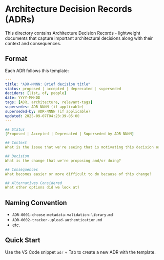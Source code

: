 # Architecture Decision Records (ADRs)

This directory contains Architecture Decision Records - lightweight documents that capture important architectural decisions along with their context and consequences.

## Format

Each ADR follows this template:

```yaml
---
title: "ADR-NNNN: Brief decision title"
status: proposed | accepted | deprecated | superseded
deciders: [list, of, people]
date: YYYY-MM-DD
tags: [ADR, architecture, relevant-tags]
supersedes: ADR-NNNN (if applicable)
superseded-by: ADR-NNNN (if applicable)
updated: 2025-09-07T04:23:39-05:00
---

## Status
[Proposed | Accepted | Deprecated | Superseded by ADR-NNNN]

## Context
What is the issue that we're seeing that is motivating this decision or change?

## Decision
What is the change that we're proposing and/or doing?

## Consequences
What becomes easier or more difficult to do because of this change?

## Alternatives Considered
What other options did we look at?
```

## Naming Convention

- `ADR-0001-choose-metadata-validation-library.md`
- `ADR-0002-tracker-upload-authentication.md`
- etc.

## Quick Start

Use the VS Code snippet `adr` + Tab to create a new ADR with the template.
